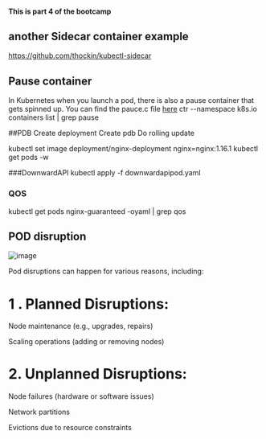 #### This is part 4 of the bootcamp

## another Sidecar container example 
https://github.com/thockin/kubectl-sidecar

## Pause container 
In Kubernetes when you launch a pod, there is also a pause container that gets spinned up. You can find the pauce.c file [here]()
ctr --namespace k8s.io containers list | grep pause


##PDB
Create deployment
Create pdb
Do rolling update

kubectl set image deployment/nginx-deployment nginx=nginx:1.16.1
kubectl get pods -w

###DownwardAPI
kubectl apply -f downwardapipod.yaml


### QOS 
kubectl get pods nginx-guaranteed -oyaml | grep qos

## POD disruption

![image](https://github.com/user-attachments/assets/2405adcb-0882-466a-aaac-c6ae8245b5ca)

Pod disruptions can happen for various reasons, including:

# 1 . Planned Disruptions: 


  Node maintenance (e.g., upgrades, repairs)

  Scaling operations (adding or removing nodes)

# 2. Unplanned Disruptions:

  Node failures (hardware or software issues)

  Network partitions

  Evictions due to resource constraints
